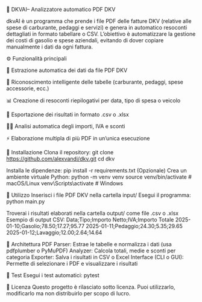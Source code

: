 🧾 DKVAI– Analizzatore automatico PDF DKV

dkvAI è un programma che prende i file PDF delle fatture DKV (relative alle spese di carburante, pedaggi e servizi) e genera in automatico resoconti dettagliati in formato tabellare o CSV.
L’obiettivo è automatizzare la gestione dei costi di gasolio e spese aziendali, evitando di dover copiare manualmente i dati da ogni fattura.

⚙️ Funzionalità principali

📂 Estrazione automatica dei dati da file PDF DKV

🧮 Riconoscimento intelligente delle tabelle (carburante, pedaggi, spese accessorie, ecc.)

📊 Creazione di resoconti riepilogativi per data, tipo di spesa o veicolo

💾 Esportazione dei risultati in formato .csv o .xlsx

🕵️‍♂️ Analisi automatica degli importi, IVA e sconti

⚡ Elaborazione multipla di più PDF in un’unica esecuzione

🔧 Installazione
Clona il repository:
git clone https://github.com/alexvandi/dkv.git
cd dkv

Installa le dipendenze:
pip install -r requirements.txt
(Opzionale) Crea un ambiente virtuale Python:
python -m venv venv
source venv/bin/activate  # macOS/Linux
venv\Scripts\activate     # Windows

🚀 Utilizzo
Inserisci i file PDF DKV nella cartella input/
Esegui il programma:
python main.py

Troverai i risultati elaborati nella cartella output/ come file .csv o .xlsx
Esempio di output CSV:
Data;Tipo;Importo Netto;IVA;Importo Totale
2025-01-10;Gasolio;78.50;17.27;95.77
2025-01-11;Pedaggio;24.30;5.35;29.65
2025-01-12;Lavaggio;12.00;2.64;14.64

🧩 Architettura
PDF Parser: Estrae le tabelle e normalizza i dati (usa pdfplumber o PyMuPDF)
Analyzer: Calcola totali, medie e sconti per categoria
Exporter: Salva i risultati in CSV o Excel
Interface (CLI o GUI): Permette di selezionare i PDF e visualizzare i risultati

🧪 Test
Esegui i test automatici:
pytest

📄 Licenza
Questo progetto è rilasciato sotto licenza.
Puoi utilizzarlo, modificarlo ma non distribuirlo per scopo di lucro.
